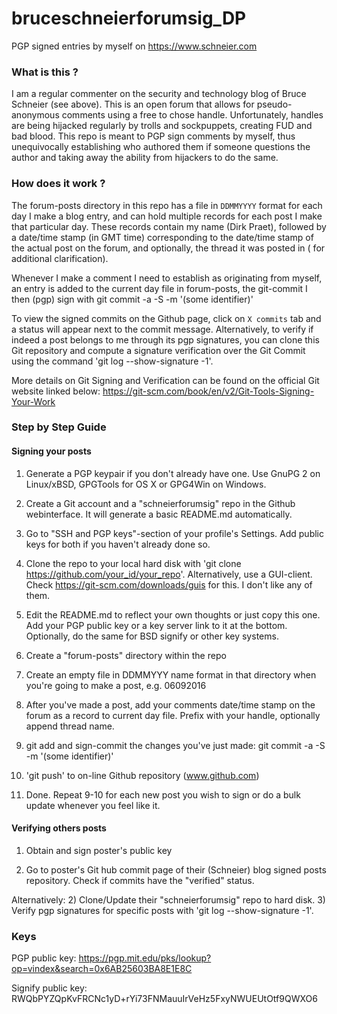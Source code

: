 # bruceschneierforumsig_DP
PGP signed entries by myself on https://www.schneier.com

### What is this ?
I am a regular commenter on the security and technology blog of Bruce Schneier (see above).
This is an open forum that allows for pseudo-anonymous comments using a free to chose handle.
Unfortunately, handles are being hijacked regularly by trolls and sockpuppets, creating FUD and
bad blood. This repo is meant to PGP sign comments by myself, thus unequivocally establishing who
authored them if someone questions the author and taking away the ability from hijackers to do
the same.
  
### How does it work ?

The forum-posts directory in this repo has a file in `DDMMYYYY` format for each day I make a blog
entry, and can hold multiple records for each post I make that particular day. These records 
contain my name (Dirk Praet), followed by a date/time stamp (in GMT time) corresponding to the
date/time stamp of the actual post on the forum, and optionally, the thread it was posted in (
for additional clarification).

Whenever I make a comment I need to establish as originating from myself, an entry is added to the
current day file in forum-posts, the git-commit I then (pgp) sign with
git commit -a -S -m '(some identifier)'

To view the signed commits on the Github page, click on `X commits` tab and a status will appear next to the commit message.
Alternatively, to verify if indeed a post belongs to me through its pgp signatures, you can
clone this Git repository and compute a signature verification over the Git Commit using the command
'git log --show-signature -1'.

More details on Git Signing and Verification can be found on the official Git website linked below:
https://git-scm.com/book/en/v2/Git-Tools-Signing-Your-Work

###  Step by Step Guide

#### Signing your posts

1) Generate a PGP keypair if you don't already have one. Use GnuPG 2 on Linux/xBSD, GPGTools for OS X
   or GPG4Win on Windows.

2) Create a Git account and a "schneierforumsig" repo in the Github webinterface. It will generate
   a basic README.md automatically.

3) Go to "SSH and PGP keys"-section of your profile's Settings. Add public keys for both if you haven't already done so.

4) Clone the repo to your local hard disk with 'git clone https://github.com/your_id/your_repo'.
   Alternatively, use a GUI-client. Check https://git-scm.com/downloads/guis for this. I don't like
   any of them.

5) Edit the README.md to reflect your own thoughts or just copy this one. 
   Add your PGP public key or a key server link to it at the bottom. Optionally, do the same for BSD signify or other key systems.

6) Create a "forum-posts" directory within the repo

7) Create an empty file in DDMMYYY name format in that directory when you're going to make a post, e.g. 06092016

8) After you've made a post, add your comments date/time stamp on the forum as a record to current day file. Prefix with your handle,
   optionally append thread name.

9) git add and sign-commit the changes you've just made: git commit -a -S -m '(some identifier)'

10) 'git push' to on-line Github repository (www.github.com)

11) Done. Repeat 9-10 for each new post you wish to sign or do a bulk update whenever you feel like it.

#### Verifying others posts

1) Obtain and sign poster's public key

2) Go to poster's Git hub commit page of their (Schneier) blog signed posts repository. Check if commits have the "verified" status.

Alternatively:
2) Clone/Update their "schneierforumsig" repo to hard disk.
3) Verify pgp signatures for specific posts with 'git log --show-signature -1'.
  
### Keys

PGP public key: https://pgp.mit.edu/pks/lookup?op=vindex&search=0x6AB25603BA8E1E8C

Signify public key: RWQbPYZQpKvFRCNc1yD+rYi73FNMauuIrVeHz5FxyNWUEUtOtf9QWXO6

